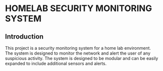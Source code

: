 # HOMELAB SECURITY MONITORING SYSTEM

## Introduction
This project is a security monitoring system for a home lab environment. The system is designed to monitor the network and alert the user of any suspicious activity. The system is designed to be modular and can be easily expanded to include additional sensors and alerts.